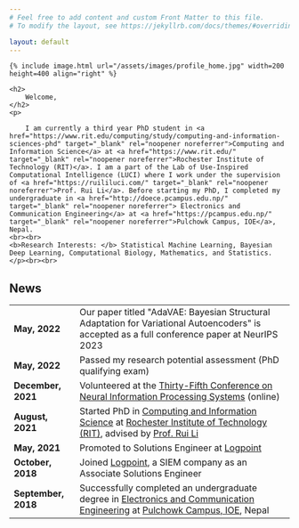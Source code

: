 ```yaml
---
# Feel free to add content and custom Front Matter to this file.
# To modify the layout, see https://jekyllrb.com/docs/themes/#overriding-theme-defaults

layout: default
---
```


<div class="home">

    {% include image.html url="/assets/images/profile_home.jpg" width=200 height=400 align="right" %}
    
    <h2>
        Welcome,
    </h2>
    <p> 
        
        I am currently a third year PhD student in <a href="https://www.rit.edu/computing/study/computing-and-information-sciences-phd" target="_blank" rel="noopener noreferrer">Computing and Information Science</a> at <a href="https://www.rit.edu/" target="_blank" rel="noopener noreferrer">Rochester Institute of Technology (RIT)</a>. I am a part of the Lab of Use-Inspired Computational Intelligence (LUCI) where I work under the supervision of <a href="https://ruililuci.com/" target="_blank" rel="noopener noreferrer">Prof. Rui Li</a>. Before starting my PhD, I completed my undergraduate in <a href="http://doece.pcampus.edu.np/" target="_blank" rel="noopener noreferrer"> Electronics and Communication Engineering</a> at <a href="https://pcampus.edu.np/" target="_blank" rel="noopener noreferrer">Pulchowk Campus, IOE</a>, Nepal.
    <br><br>
    <b>Research Interests: </b> Statistical Machine Learning, Bayesian Deep Learning, Computational Biology, Mathematics, and Statistics.
    </p><br><br>

<h2>
 <b>News</b>
 </h2>
 
 <table>
  <tr>
    <td><b>May, 2022</b></td>
    <td> Our paper titled "AdaVAE: Bayesian Structural Adaptation for Variational Autoencoders" is accepted as a full conference paper at NeurIPS 2023</td>
  </tr>
  <tr>
    <td><b>May, 2022</b></td>
    <td> Passed my research potential assessment (PhD qualifying exam)</td>
  </tr>
  <tr>
    <td><b>December, 2021</b></td>
    <td> Volunteered at the <a href="https://nips.cc/Conferences/2021" target="_blank" rel="noopener noreferrer"> Thirty-Fifth Conference on Neural Information Processing Systems</a> (online) </td>
  </tr>
  <tr>
    <td><b>August, 2021</b></td>
    <td> Started PhD in <a href="https://www.rit.edu/computing/study/computing-and-information-sciences-phd" target="_blank" rel="noopener noreferrer">Computing and Information Science</a> at <a href="https://www.rit.edu/" target="_blank" rel="noopener noreferrer">Rochester Institute of Technology (RIT)</a>, advised by <a href="https://ruililuci.com/" target="_blank" rel="noopener noreferrer">Prof. Rui Li</a></td>
  </tr>
  <tr>
    <td><b>May, 2021</b></td>
    <td>Promoted to Solutions Engineer at <a href="https://www.logpoint.com/en/" target="_blank" rel="noopener noreferrer">Logpoint</a></td>
  </tr>
  <tr>
    <td><b>October, 2018</b></td>
    <td>Joined <a href="https://www.logpoint.com/en/" target="_blank" rel="noopener noreferrer">Logpoint</a>, a SIEM company as an Associate Solutions Engineer</td>
  </tr>
  <tr>
    <td><b>September, 2018</b></td>
    <td>Successfully completed an undergraduate degree in <a href="http://doece.pcampus.edu.np/" target="_blank" rel="noopener noreferrer"> Electronics and Communication Engineering</a> at <a href="https://pcampus.edu.np/" target="_blank" rel="noopener noreferrer">Pulchowk Campus, IOE</a>, Nepal </td>
  </tr>

